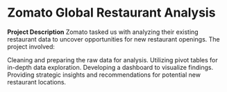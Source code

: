 # Zomato Global Restaurant Analysis

**Project Description**
Zomato tasked us with analyzing their existing restaurant data to uncover opportunities for new restaurant openings. The project involved:

Cleaning and preparing the raw data for analysis.
Utilizing pivot tables for in-depth data exploration.
Developing a dashboard to visualize findings.
Providing strategic insights and recommendations for potential new restaurant locations.
